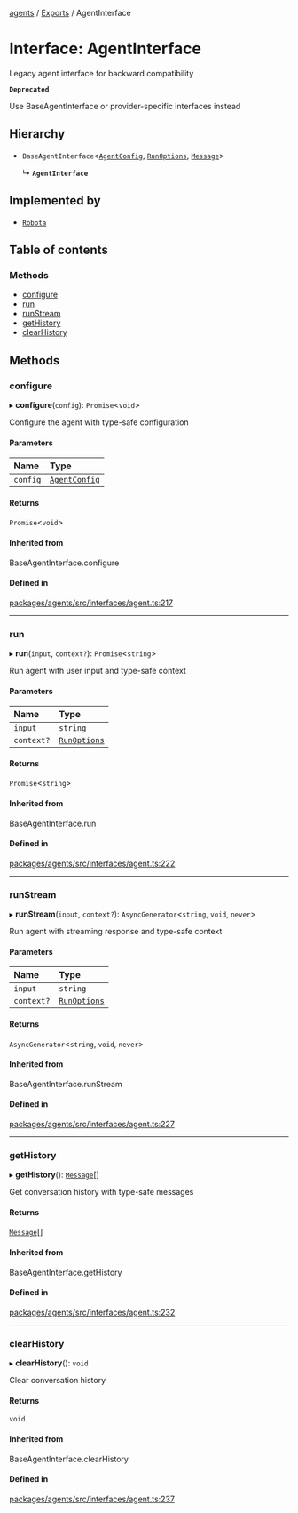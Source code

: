 <!-- 
 ⚠️  AUTO-GENERATED FILE - DO NOT EDIT MANUALLY
 This file is automatically generated by scripts/docs-generator.js
 To make changes, edit the source TypeScript files or update the generator script
-->

[agents](../../) / [Exports](../modules) / AgentInterface

# Interface: AgentInterface

Legacy agent interface for backward compatibility

**`Deprecated`**

Use BaseAgentInterface or provider-specific interfaces instead

## Hierarchy

- `BaseAgentInterface`\<[`AgentConfig`](AgentConfig), [`RunOptions`](RunOptions), [`Message`](../modules#message)\>

  ↳ **`AgentInterface`**

## Implemented by

- [`Robota`](../classes/Robota)

## Table of contents

### Methods

- [configure](AgentInterface#configure)
- [run](AgentInterface#run)
- [runStream](AgentInterface#runstream)
- [getHistory](AgentInterface#gethistory)
- [clearHistory](AgentInterface#clearhistory)

## Methods

### configure

▸ **configure**(`config`): `Promise`\<`void`\>

Configure the agent with type-safe configuration

#### Parameters

| Name | Type |
| :------ | :------ |
| `config` | [`AgentConfig`](AgentConfig) |

#### Returns

`Promise`\<`void`\>

#### Inherited from

BaseAgentInterface.configure

#### Defined in

[packages/agents/src/interfaces/agent.ts:217](https://github.com/woojubb/robota/blob/a69b4da7c5c53be6f90be7c6508928a6d39cf60b/packages/agents/src/interfaces/agent.ts#L217)

___

### run

▸ **run**(`input`, `context?`): `Promise`\<`string`\>

Run agent with user input and type-safe context

#### Parameters

| Name | Type |
| :------ | :------ |
| `input` | `string` |
| `context?` | [`RunOptions`](RunOptions) |

#### Returns

`Promise`\<`string`\>

#### Inherited from

BaseAgentInterface.run

#### Defined in

[packages/agents/src/interfaces/agent.ts:222](https://github.com/woojubb/robota/blob/a69b4da7c5c53be6f90be7c6508928a6d39cf60b/packages/agents/src/interfaces/agent.ts#L222)

___

### runStream

▸ **runStream**(`input`, `context?`): `AsyncGenerator`\<`string`, `void`, `never`\>

Run agent with streaming response and type-safe context

#### Parameters

| Name | Type |
| :------ | :------ |
| `input` | `string` |
| `context?` | [`RunOptions`](RunOptions) |

#### Returns

`AsyncGenerator`\<`string`, `void`, `never`\>

#### Inherited from

BaseAgentInterface.runStream

#### Defined in

[packages/agents/src/interfaces/agent.ts:227](https://github.com/woojubb/robota/blob/a69b4da7c5c53be6f90be7c6508928a6d39cf60b/packages/agents/src/interfaces/agent.ts#L227)

___

### getHistory

▸ **getHistory**(): [`Message`](../modules#message)[]

Get conversation history with type-safe messages

#### Returns

[`Message`](../modules#message)[]

#### Inherited from

BaseAgentInterface.getHistory

#### Defined in

[packages/agents/src/interfaces/agent.ts:232](https://github.com/woojubb/robota/blob/a69b4da7c5c53be6f90be7c6508928a6d39cf60b/packages/agents/src/interfaces/agent.ts#L232)

___

### clearHistory

▸ **clearHistory**(): `void`

Clear conversation history

#### Returns

`void`

#### Inherited from

BaseAgentInterface.clearHistory

#### Defined in

[packages/agents/src/interfaces/agent.ts:237](https://github.com/woojubb/robota/blob/a69b4da7c5c53be6f90be7c6508928a6d39cf60b/packages/agents/src/interfaces/agent.ts#L237)
